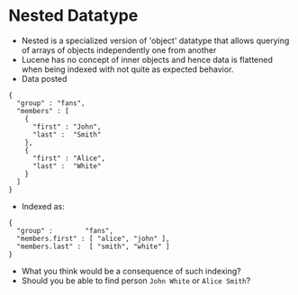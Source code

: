 # Nested Datatype #

* Nested is a specialized version of 'object' datatype that allows querying of arrays of objects independently one from another
* Lucene has no concept of inner objects and hence data is flattened when being indexed with not quite as expected behavior.
* Data posted
```
{
  "group" : "fans",
  "members" : [ 
    {
      "first" : "John",
      "last" :  "Smith"
    },
    {
      "first" : "Alice",
      "last" :  "White"
    }
  ]
}
```
* Indexed as:
```
{
  "group" :        "fans",
  "members.first" : [ "alice", "john" ],
  "members.last" :  [ "smith", "white" ]
}
```
* What you think would be a consequence of such indexing? 
* Should you be able to find person ```John White``` or ```Alice Smith```?